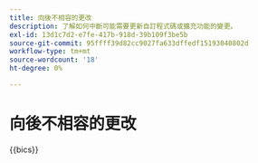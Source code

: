 ```yaml
---
title: 向後不相容的更改
description: 了解如何中斷可能需要更新自訂程式碼或擴充功能的變更。
exl-id: 13d1c7d2-e7fe-417b-918d-39b109f3be5b
source-git-commit: 95ffff39d82cc9027fa633dffedf15193040802d
workflow-type: tm+mt
source-wordcount: '18'
ht-degree: 0%

---
```


# 向後不相容的更改

{{bics}}
